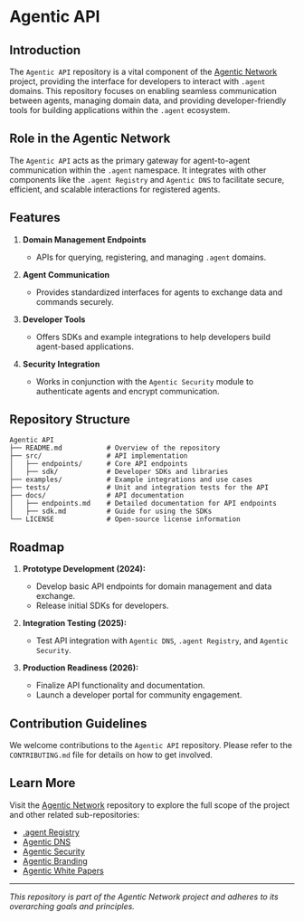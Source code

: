 # Agentic API

## Introduction
The `Agentic API` repository is a vital component of the [Agentic Network](https://github.com/RWN-MD/Agentic-Network) project, providing the interface for developers to interact with `.agent` domains. This repository focuses on enabling seamless communication between agents, managing domain data, and providing developer-friendly tools for building applications within the `.agent` ecosystem.

## Role in the Agentic Network
The `Agentic API` acts as the primary gateway for agent-to-agent communication within the `.agent` namespace. It integrates with other components like the `.agent Registry` and `Agentic DNS` to facilitate secure, efficient, and scalable interactions for registered agents.

## Features
1. **Domain Management Endpoints**
   - APIs for querying, registering, and managing `.agent` domains.

2. **Agent Communication**
   - Provides standardized interfaces for agents to exchange data and commands securely.

3. **Developer Tools**
   - Offers SDKs and example integrations to help developers build agent-based applications.

4. **Security Integration**
   - Works in conjunction with the `Agentic Security` module to authenticate agents and encrypt communication.

## Repository Structure
```
Agentic API
├── README.md           # Overview of the repository
├── src/                # API implementation
│   ├── endpoints/      # Core API endpoints
│   ├── sdk/            # Developer SDKs and libraries
├── examples/           # Example integrations and use cases
├── tests/              # Unit and integration tests for the API
├── docs/               # API documentation
│   ├── endpoints.md    # Detailed documentation for API endpoints
│   ├── sdk.md          # Guide for using the SDKs
└── LICENSE             # Open-source license information
```

## Roadmap
1. **Prototype Development (2024):**
   - Develop basic API endpoints for domain management and data exchange.
   - Release initial SDKs for developers.

2. **Integration Testing (2025):**
   - Test API integration with `Agentic DNS`, `.agent Registry`, and `Agentic Security`.

3. **Production Readiness (2026):**
   - Finalize API functionality and documentation.
   - Launch a developer portal for community engagement.

## Contribution Guidelines
We welcome contributions to the `Agentic API` repository. Please refer to the `CONTRIBUTING.md` file for details on how to get involved.

## Learn More
Visit the [Agentic Network](https://github.com/RWN-MD/Agentic-Network) repository to explore the full scope of the project and other related sub-repositories:
- [.agent Registry](https://github.com/RWN-MD/AgenticNetwork/Agent-Registry)
- [Agentic DNS](https://github.com/RWN-MD/AgenticNetwork/Agentic-DNS)
- [Agentic Security](https://github.com/RWN-MD/AgenticNetwork/Agentic-Security)
- [Agentic Branding](https://github.com/RWN-MD/AgenticNetwork/Agentic-Branding)
- [Agentic White Papers](https://github.com/RWN-MD/AgenticNetwork/Agentic-White-Papers)

---
*This repository is part of the Agentic Network project and adheres to its overarching goals and principles.*
